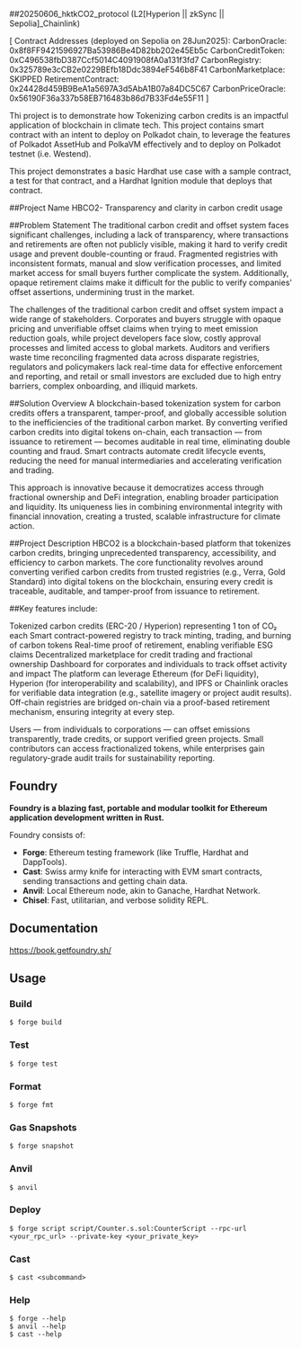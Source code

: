 ##20250606_hktkCO2_protocol (L2[Hyperion || zkSync || Sepolia]_Chainlink)


[
Contract Addresses (deployed on Sepolia on 28Jun2025):
     CarbonOracle:       0x8f8FF9421596927Ba53986Be4D82bb202e45Eb5c
     CarbonCreditToken:  0xC496538fbD387Ccf5014C4091908fA0a131f3fd7
     CarbonRegistry:     0x325789e3cCB2e0229BEfb18Ddc3894eF546b8F41
     CarbonMarketplace:  SKIPPED
     RetirementContract: 0x24428d459B9BeA1a5697A3d5AbA1B07a84DC5C67
     CarbonPriceOracle:  0x56190F36a337b58EB716483b86d7B33Fd4e55F11
]

Thi project is to demonstrate how Tokenizing carbon credits is an impactful application of blockchain in climate tech. This project contains smart contract with an intent to deploy on Polkadot chain, to leverage the features of Polkadot AssetHub and PolkaVM effectively and to deploy on Polkadot testnet (i.e. Westend).

This project demonstrates a basic Hardhat use case with a sample contract, a test for that contract, and a Hardhat Ignition module that deploys that contract.

##Project Name
HBCO2- Transparency and clarity in carbon credit usage​

##Problem Statement
The traditional carbon credit and offset system faces significant challenges, including a lack of transparency, where transactions and retirements are often not publicly visible, making it hard to verify credit usage and prevent double-counting or fraud. Fragmented registries with inconsistent formats, manual and slow verification processes, and limited market access for small buyers further complicate the system. Additionally, opaque retirement claims make it difficult for the public to verify companies' offset assertions, undermining trust in the market.​

The challenges of the traditional carbon credit and offset system impact a wide range of stakeholders. Corporates and buyers struggle with opaque pricing and unverifiable offset claims when trying to meet emission reduction goals, while project developers face slow, costly approval processes and limited access to global markets. Auditors and verifiers waste time reconciling fragmented data across disparate registries, regulators and policymakers lack real-time data for effective enforcement and reporting, and retail or small investors are excluded due to high entry barriers, complex onboarding, and illiquid markets.​

##Solution Overview
A blockchain-based tokenization system for carbon credits offers a transparent, tamper-proof, and globally accessible solution to the inefficiencies of the traditional carbon market. By converting verified carbon credits into digital tokens on-chain, each transaction — from issuance to retirement — becomes auditable in real time, eliminating double counting and fraud. Smart contracts automate credit lifecycle events, reducing the need for manual intermediaries and accelerating verification and trading. ​

This approach is innovative because it democratizes access through fractional ownership and DeFi integration, enabling broader participation and liquidity. Its uniqueness lies in combining environmental integrity with financial innovation, creating a trusted, scalable infrastructure for climate action.

##Project Description
HBCO2 is a blockchain-based platform that tokenizes carbon credits, bringing unprecedented transparency, accessibility, and efficiency to carbon markets. The core functionality revolves around converting verified carbon credits from trusted registries (e.g., Verra, Gold Standard) into digital tokens on the blockchain, ensuring every credit is traceable, auditable, and tamper-proof from issuance to retirement.​

##Key features include:​

Tokenized carbon credits (ERC-20 / Hyperion) representing 1 ton of CO₂ each​
Smart contract-powered registry to track minting, trading, and burning of carbon tokens​
Real-time proof of retirement, enabling verifiable ESG claims​
Decentralized marketplace for credit trading and fractional ownership​
Dashboard for corporates and individuals to track offset activity and impact​
The platform can leverage Ethereum (for DeFi liquidity), Hyperion (for interoperability and scalability), and IPFS or Chainlink oracles for verifiable data integration (e.g., satellite imagery or project audit results). Off-chain registries are bridged on-chain via a proof-based retirement mechanism, ensuring integrity at every step.​

Users — from individuals to corporations — can offset emissions transparently, trade credits, or support verified green projects. Small contributors can access fractionalized tokens, while enterprises gain regulatory-grade audit trails for sustainability reporting.​



## Foundry

**Foundry is a blazing fast, portable and modular toolkit for Ethereum application development written in Rust.**

Foundry consists of:

-   **Forge**: Ethereum testing framework (like Truffle, Hardhat and DappTools).
-   **Cast**: Swiss army knife for interacting with EVM smart contracts, sending transactions and getting chain data.
-   **Anvil**: Local Ethereum node, akin to Ganache, Hardhat Network.
-   **Chisel**: Fast, utilitarian, and verbose solidity REPL.

## Documentation

https://book.getfoundry.sh/

## Usage

### Build

```shell
$ forge build
```

### Test

```shell
$ forge test
```

### Format

```shell
$ forge fmt
```

### Gas Snapshots

```shell
$ forge snapshot
```

### Anvil

```shell
$ anvil
```

### Deploy

```shell
$ forge script script/Counter.s.sol:CounterScript --rpc-url <your_rpc_url> --private-key <your_private_key>
```

### Cast

```shell
$ cast <subcommand>
```

### Help

```shell
$ forge --help
$ anvil --help
$ cast --help
```
